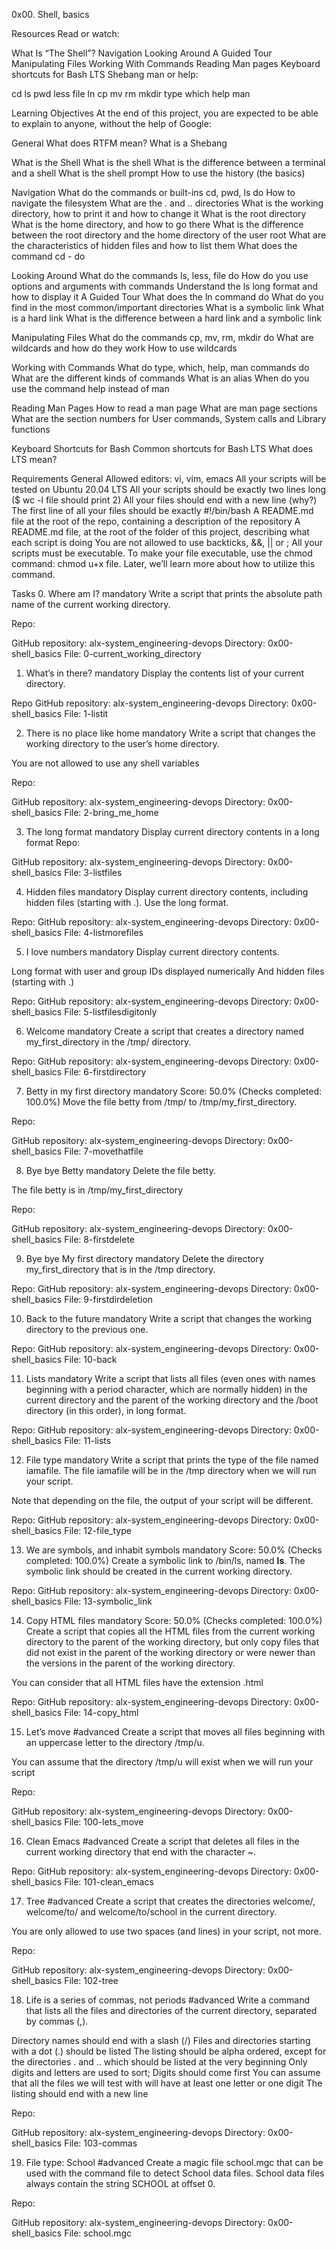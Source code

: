 0x00. Shell, basics

Resources
Read or watch:

What Is “The Shell”?
Navigation
Looking Around
A Guided Tour
Manipulating Files
Working With Commands
Reading Man pages
Keyboard shortcuts for Bash
LTS
Shebang
man or help:

cd
ls
pwd
less
file
ln
cp
mv
rm
mkdir
type
which
help
man


Learning Objectives
At the end of this project, you are expected to be able to explain to anyone, without the help of Google:

General
What does RTFM mean?
What is a Shebang


What is the Shell
What is the shell
What is the difference between a terminal and a shell
What is the shell prompt
How to use the history (the basics)


Navigation
What do the commands or built-ins cd, pwd, ls do
How to navigate the filesystem
What are the . and .. directories
What is the working directory, how to print it and how to change it
What is the root directory
What is the home directory, and how to go there
What is the difference between the root directory and the home directory of the user root
What are the characteristics of hidden files and how to list them
What does the command cd - do


Looking Around
What do the commands ls, less, file do
How do you use options and arguments with commands
Understand the ls long format and how to display it
A Guided Tour
What does the ln command do
What do you find in the most common/important directories
What is a symbolic link
What is a hard link
What is the difference between a hard link and a symbolic link


Manipulating Files
What do the commands cp, mv, rm, mkdir do
What are wildcards and how do they work
How to use wildcards


Working with Commands
What do type, which, help, man commands do
What are the different kinds of commands
What is an alias
When do you use the command help instead of man


Reading Man Pages
How to read a man page
What are man page sections
What are the section numbers for User commands, System calls and Library functions


Keyboard Shortcuts for Bash
Common shortcuts for Bash
LTS
What does LTS mean?

Requirements
General
Allowed editors: vi, vim, emacs
All your scripts will be tested on Ubuntu 20.04 LTS
All your scripts should be exactly two lines long ($ wc -l file should print 2)
All your files should end with a new line (why?)
The first line of all your files should be exactly #!/bin/bash
A README.md file at the root of the repo, containing a description of the repository
A README.md file, at the root of the folder of this project, describing what each script is doing
You are not allowed to use backticks, &&, || or ;
All your scripts must be executable. To make your file executable, use the chmod command: chmod u+x file. Later, we’ll learn more about how to utilize this command.

Tasks
0. Where am I?
mandatory
Write a script that prints the absolute path name of the current working directory.

Repo:

GitHub repository: alx-system_engineering-devops
Directory: 0x00-shell_basics
File: 0-current_working_directory

1. What’s in there?
mandatory
Display the contents list of your current directory.

Repo
GitHub repository: alx-system_engineering-devops
Directory: 0x00-shell_basics
File: 1-listit

2. There is no place like home
mandatory
Write a script that changes the working directory to the user’s home directory.

You are not allowed to use any shell variables

Repo:

GitHub repository: alx-system_engineering-devops
Directory: 0x00-shell_basics
File: 2-bring_me_home

3. The long format
mandatory
Display current directory contents in a long format
Repo:

GitHub repository: alx-system_engineering-devops
Directory: 0x00-shell_basics
File: 3-listfiles

4. Hidden files
mandatory
Display current directory contents, including hidden files (starting with .). Use the long format.

Repo:
GitHub repository: alx-system_engineering-devops
Directory: 0x00-shell_basics
File: 4-listmorefiles

5. I love numbers
mandatory
Display current directory contents.

Long format
with user and group IDs displayed numerically
And hidden files (starting with .)

Repo:
GitHub repository: alx-system_engineering-devops
Directory: 0x00-shell_basics
File: 5-listfilesdigitonly

6. Welcome
mandatory
Create a script that creates a directory named my_first_directory in the /tmp/ directory.

Repo:
GitHub repository: alx-system_engineering-devops
Directory: 0x00-shell_basics
File: 6-firstdirectory

7. Betty in my first directory
mandatory
Score: 50.0% (Checks completed: 100.0%)
Move the file betty from /tmp/ to /tmp/my_first_directory.

Repo:

GitHub repository: alx-system_engineering-devops
Directory: 0x00-shell_basics
File: 7-movethatfile

8. Bye bye Betty
mandatory
Delete the file betty.

The file betty is in /tmp/my_first_directory

Repo:

GitHub repository: alx-system_engineering-devops
Directory: 0x00-shell_basics
File: 8-firstdelete

9. Bye bye My first directory
mandatory
Delete the directory my_first_directory that is in the /tmp directory.

Repo:
GitHub repository: alx-system_engineering-devops
Directory: 0x00-shell_basics
File: 9-firstdirdeletion

10. Back to the future
mandatory
Write a script that changes the working directory to the previous one.

Repo:
GitHub repository: alx-system_engineering-devops
Directory: 0x00-shell_basics
File: 10-back

11. Lists
mandatory
Write a script that lists all files (even ones with names beginning with a period character, which are normally hidden) in the current directory and the parent of the working directory and the /boot directory (in this order), in long format.

Repo:
GitHub repository: alx-system_engineering-devops
Directory: 0x00-shell_basics
File: 11-lists

12. File type
mandatory
Write a script that prints the type of the file named iamafile. The file iamafile will be in the /tmp directory when we will run your script.

Note that depending on the file, the output of your script will be different.

Repo:
GitHub repository: alx-system_engineering-devops
Directory: 0x00-shell_basics
File: 12-file_type

13. We are symbols, and inhabit symbols
mandatory
Score: 50.0% (Checks completed: 100.0%)
Create a symbolic link to /bin/ls, named __ls__. The symbolic link should be created in the current working directory.

Repo:
GitHub repository: alx-system_engineering-devops
Directory: 0x00-shell_basics
File: 13-symbolic_link

14. Copy HTML files
mandatory
Score: 50.0% (Checks completed: 100.0%)
Create a script that copies all the HTML files from the current working directory to the parent of the working directory, but only copy files that did not exist in the parent of the working directory or were newer than the versions in the parent of the working directory.

You can consider that all HTML files have the extension .html

Repo:
GitHub repository: alx-system_engineering-devops
Directory: 0x00-shell_basics
File: 14-copy_html

15. Let’s move
#advanced
Create a script that moves all files beginning with an uppercase letter to the directory /tmp/u.

You can assume that the directory /tmp/u will exist when we will run your script

Repo:

GitHub repository: alx-system_engineering-devops
Directory: 0x00-shell_basics
File: 100-lets_move

16. Clean Emacs
#advanced
Create a script that deletes all files in the current working directory that end with the character ~.

Repo:
GitHub repository: alx-system_engineering-devops
Directory: 0x00-shell_basics
File: 101-clean_emacs

17. Tree
#advanced
Create a script that creates the directories welcome/, welcome/to/ and welcome/to/school in the current directory.

You are only allowed to use two spaces (and lines) in your script, not more.

Repo:

GitHub repository: alx-system_engineering-devops
Directory: 0x00-shell_basics
File: 102-tree

18. Life is a series of commas, not periods
#advanced
Write a command that lists all the files and directories of the current directory, separated by commas (,).

Directory names should end with a slash (/)
Files and directories starting with a dot (.) should be listed
The listing should be alpha ordered, except for the directories . and .. which should be listed at the very beginning
Only digits and letters are used to sort; Digits should come first
You can assume that all the files we will test with will have at least one letter or one digit
The listing should end with a new line

Repo:

GitHub repository: alx-system_engineering-devops
Directory: 0x00-shell_basics
File: 103-commas

19. File type: School
#advanced
Create a magic file school.mgc that can be used with the command file to detect School data files. School data files always contain the string SCHOOL at offset 0.

Repo:

GitHub repository: alx-system_engineering-devops
Directory: 0x00-shell_basics
File: school.mgc
